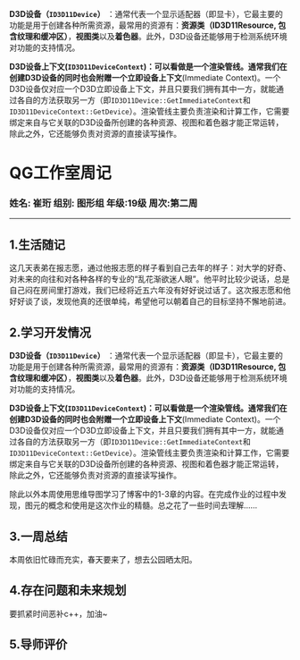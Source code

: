   **D3D设备（`ID3D11Device`）** ：通常代表一个显示适配器（即显卡），它最主要的功能是用于创建各种所需资源，最常用的资源有：**资源类（ID3D11Resource, 包含纹理和缓冲区）**，**视图类**以及**着色器**。此外，D3D设备还能够用于检测系统环境对功能的支持情况。 

 **D3D设备上下文(`ID3D11DeviceContext`)：**可以看做是一个渲染管线。通常我们在创建D3D设备的同时也会附赠一个**立即设备上下文**(Immediate Context)。一个D3D设备仅对应一个D3D立即设备上下文，并且只要我们拥有其中一方，就能通过各自的方法获取另一方（即`ID3D11Device::GetImmediateContext`和`ID3D11DeviceContext::GetDevice`）。渲染管线主要负责渲染和计算工作，它需要绑定来自与它关联的D3D设备所创建的各种资源、视图和着色器才能正常运转，除此之外，它还能够负责对资源的直接读写操作。 

# QG工作室周记

 ### 姓名: 崔珩    组别: 图形组   年级:19级   周次:第二周

---

## 1.生活随记

这几天表弟在报志愿，通过他报志愿的样子看到自己去年的样子：对大学的好奇、对未来的向往和对各种各样的专业的“乱花渐欲迷人眼”。他平时比较少说话，总是自己闷在房间里打游戏，我们已经将近五六年没有好好说过话了。这次报志愿和他好好谈了谈，发现他真的还很单纯，希望他可以朝着自己的目标坚持不懈地前进。

## 2.学习开发情况

**D3D设备（`ID3D11Device`）** ：通常代表一个显示适配器（即显卡），它最主要的功能是用于创建各种所需资源，最常用的资源有：**资源类（ID3D11Resource, 包含纹理和缓冲区）**，**视图类**以及**着色器**。此外，D3D设备还能够用于检测系统环境对功能的支持情况。 

 **D3D设备上下文(`ID3D11DeviceContext`)：**可以看做是一个渲染管线。通常我们在创建D3D设备的同时也会附赠一个**立即设备上下文**(Immediate Context)。一个D3D设备仅对应一个D3D立即设备上下文，并且只要我们拥有其中一方，就能通过各自的方法获取另一方（即`ID3D11Device::GetImmediateContext`和`ID3D11DeviceContext::GetDevice`）。渲染管线主要负责渲染和计算工作，它需要绑定来自与它关联的D3D设备所创建的各种资源、视图和着色器才能正常运转，除此之外，它还能够负责对资源的直接读写操作。 

除此以外本周使用思维导图学习了博客中的1-3章的内容。在完成作业的过程中发现，图元的概念和使用是这次作业的精髓。总之花了一些时间去理解……

## 3.一周总结

本周依旧忙碌而充实，春天要来了，想去公园晒太阳。

## 4.存在问题和未来规划

要抓紧时间恶补c++，加油~

## 5.导师评价

